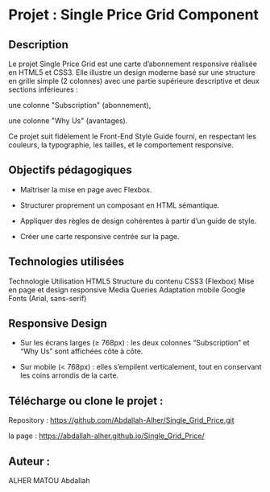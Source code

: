 # Projet : Single Price Grid Component

## Description

Le projet Single Price Grid est une carte d’abonnement responsive réalisée en HTML5 et CSS3.
Elle illustre un design moderne basé sur une structure en grille simple (2 colonnes) avec une partie supérieure descriptive et deux sections inférieures :

une colonne "Subscription" (abonnement),

une colonne "Why Us" (avantages).

Ce projet suit fidèlement le Front-End Style Guide fourni, en respectant les couleurs, la typographie, les tailles, et le comportement responsive.

## Objectifs pédagogiques

 * Maîtriser la mise en page avec Flexbox.

 * Structurer proprement un composant en HTML sémantique.

 * Appliquer des règles de design cohérentes à partir d’un guide de style.

 *  Créer une carte responsive centrée sur la page.

## Technologies utilisées 
Technologie	Utilisation
HTML5	Structure du contenu
CSS3 (Flexbox)	Mise en page et design responsive
Media Queries	Adaptation mobile
Google Fonts (Arial, sans-serif)


## Responsive Design

* Sur les écrans larges (≥ 768px) : les deux colonnes “Subscription” et “Why Us” sont affichées côte à côte.

* Sur mobile (< 768px) : elles s’empilent verticalement, tout en conservant les coins arrondis de la carte.


## Télécharge ou clone le projet :

Repository : https://github.com/Abdallah-Alher/Single_Grid_Price.git

la page : https://abdallah-alher.github.io/Single_Grid_Price/

## Auteur : 
ALHER MATOU Abdallah 
